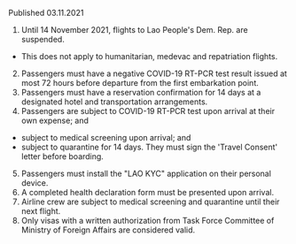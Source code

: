 Published 03.11.2021
1. Until 14 November 2021, flights to Lao People's Dem. Rep. are suspended.
- This does not apply to humanitarian, medevac and repatriation flights.
2. Passengers must have a negative COVID-19 RT-PCR test result issued at most 72 hours before departure from the first embarkation point.
3. Passengers must have a reservation confirmation for 14 days at a designated hotel and transportation arrangements.
4. Passengers are subject to COVID-19 RT-PCR test upon arrival at their own expense; and
- subject to medical screening upon arrival; and
- subject to quarantine for 14 days. They must sign the 'Travel Consent' letter before boarding.
5. Passengers must install the "LAO KYC" application on their personal device.
6. A completed health declaration form must be presented upon arrival.
7. Airline crew are subject to medical screening and quarantine until their next flight.
8. Only visas with a written authorization from Task Force Committee of Ministry of Foreign Affairs are considered valid.